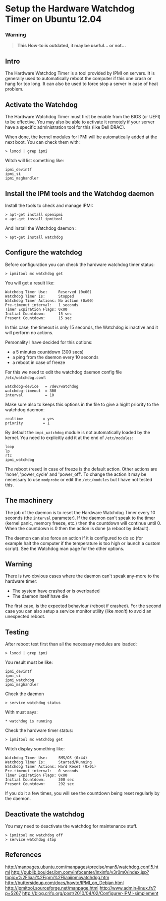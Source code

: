 # Setup the Hardware Watchdog Timer on Ubuntu 12.04

### Warning
> **This How-to is outdated, it may be useful... or not...**

## Intro

The Hardware Watchdog Timer is a tool provided by IPMI on servers. It is generally used to automatically reboot the computer if this one crash or hang for too long. It can also be used to force stop a server in case of heat problem.

## Activate the Watchdog

The Hardware Watchdog Timer must first be enable from the BIOS (or UEFI) to be effective. You may also be able to activate it remotely if your server have a specific administration tool for this (like Dell DRAC).

When done, the kernel modules for IPMI will be automatically added at the next boot. You can check them with:
```
> lsmod | grep ipmi  
```

Witch will list something like:
```
ipmi_devintf
ipmi_si
ipmi_msghandler
```

## Install the IPM tools and the Watchdog daemon

Install the tools to check and manage IPMI:
```
> apt-get install openipmi  
> apt-get install ipmitool
```

And install the Watchdog daemon :
```
> apt-get install watchdog  
```

## Configure the watchdog

Before configuration you can check the hardware watchdog timer status:
```
> ipmitool mc watchdog get
```
You will get a result like:
```
Watchdog Timer Use:     Reserved (0x00)
Watchdog Timer Is:      Stopped
Watchdog Timer Actions: No action (0x00)
Pre-timeout interval:   1 seconds
Timer Expiration Flags: 0x00
Initial Countdown:      15 sec
Present Countdown:      15 sec
```

In this case, the timeout is only 15 seconds, the Watchdog is inactive and it will perform no actions.

Personality I have decided for this options: 
* a 5 minutes countdown (300 secs)
* a ping from the daemon every 10 seconds
* a reboot in case of freeze

For this we need to edit the watchdog daemon config file `/etc/watchdog.conf`:
```
watchdog-device   = /dev/watchdog
watchdog-timeout  = 300
interval          = 10
```

Make sure also to keeps this options in the file to give a hight priority to the watchdog daemon:
```
realtime         = yes
priority         = 1
```

By default the `impi_watchdog` module is not automatically loaded by the kernel. You need to explicitly add it at the end of  `/etc/modules`:
```
loop
lp
rtc
ipmi_watchdog
```

The reboot (reset) in case of freeze is the default action. Other actions are 'none', 'power_cycle' and 'power_off'. To change the action it may be necessary to use `modprobe` or edit the `/etc/modules` but I have not tested this.


## The machinery

The job of the daemon is to reset the Hardware Watchdog Timer every 10 seconds (the `interval` parameter). If the daemon can't speak to the timer (kernel panic, memory freeze, etc.) then the countdown will continue until 0. When the countdown is 0 then the action is done (a reboot by default). 

The daemon can also force an action if it is configured to do so (for example halt the computer if the temperature is too high or launch a custom script). See the Watchdog man page for the other options.


## Warning 

There is two obvious cases where the daemon can't speak any-more to the hardware timer:
 * The system have crashed or is overloaded
 * The daemon itself have die

The first case, is the expected behaviour (reboot if crashed). For the second case you can also setup a service monitor utility (like _monit_) to avoid an unexpected reboot.


## Testing

After reboot test first than all the necessary modules are loaded:
```
> lsmod | grep ipmi
```
You result must be like:
```
ipmi_devintf
ipmi_si
ipmi_watchdog
ipmi_msghandler
```

Check the daemon
```
> service watchdog status
```
With must says:
```
* watchdog is running
```

Check the hardware timer status:
```
> ipmitool mc watchdog get
```
Witch display something like:
```
Watchdog Timer Use:     SMS/OS (0x44)
Watchdog Timer Is:      Started/Running
Watchdog Timer Actions: Hard Reset (0x01)
Pre-timeout interval:   0 seconds
Timer Expiration Flags: 0x00
Initial Countdown:      300 sec
Present Countdown:      292 sec
```

If you do it a few times, you will see the countdown being reset regularly by the daemon.


## Deactivate the watchdog

You may need to deactivate the watchdog for maintenance stuff.
```
> ipmitool mc watchdog off  
> service watchdog stop
```

## References
http://manpages.ubuntu.com/manpages/precise/man5/watchdog.conf.5.html
http://publib.boulder.ibm.com/infocenter/lnxinfo/v3r0m0/index.jsp?topic=%2Fliaai%2Fipmi%2Fliaaiipmiwatchdog.htm
http://buttersideup.com/docs/howto/IPMI_on_Debian.html
http://ipmitool.sourceforge.net/manpage.html
http://www.admin-linux.fr/?p=5267
http://blog.crifo.org/post/2010/04/02/Configurer-IPMI-simplement
